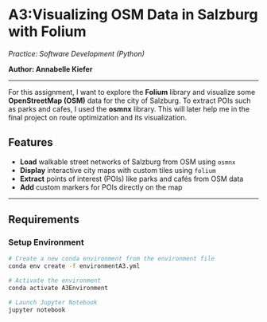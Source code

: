 # A3:Visualizing OSM Data in Salzburg with Folium

*Practice: Software Development (Python)*

**Author: Annabelle Kiefer**

---

For this assignment, I want to explore the **Folium** library and visualize some **OpenStreetMap (OSM)** data for the city of Salzburg. To extract POIs such as parks and cafes, I used the **osmnx** library.
This will later help me in the final project on route optimization and its visualization.

## Features

- **Load** walkable street networks of Salzburg from OSM using `osmnx`
- **Display** interactive city maps with custom tiles using `folium`
- **Extract** points of interest (POIs) like parks and cafés from OSM data
- **Add** custom markers for POIs directly on the map
  
---

## Requirements
### Setup Environment

```bash
# Create a new conda environment from the environment file
conda env create -f environmentA3.yml

# Activate the environment
conda activate A3Environment

# Launch Jupyter Notebook
jupyter notebook
